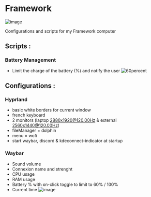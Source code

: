 # Framework
![image](https://github.com/user-attachments/assets/2c9f7934-8c18-475c-bb9c-1ac0d9b273ef)

Configurations and scripts for my Framework computer
## Scripts :
### Battery Management
- Limit the charge of the battery (%) and notify the user
![60percent](https://github.com/user-attachments/assets/8daa319e-644a-4593-a582-7bce5185ccc9)

## Configurations :
### Hyprland
- basic white borders for current window
- french keyboard
- 2 monitors (laptop 2880x1920@120.00Hz & external 2560x1440@120.00Hz)
- fileManager = dolphin
- menu = wofi
- start waybar, discord & kdeconnect-indicator at startup
### Waybar
- Sound volume
- Connexion name and strenght
- CPU usage
- RAM usage
- Battery % with on-click toggle to limit to 60% / 100%
- Current time
  ![image](https://github.com/user-attachments/assets/a3b6eb71-6407-4c19-817d-e109573055ff)
